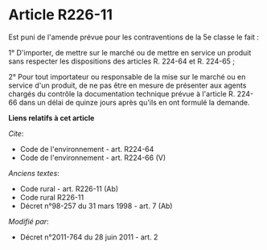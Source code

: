 # Article R226-11

Est puni de l'amende prévue pour les contraventions de la 5e classe le fait : 

1° D'importer, de mettre sur le marché ou de mettre en service un produit sans respecter les dispositions des articles R.
224-64 et R. 224-65 ; 

2° Pour tout importateur ou responsable de la mise sur le marché ou en service d'un produit, de ne pas être en mesure de
présenter aux agents chargés du contrôle la documentation technique prévue à l'article R. 224-66 dans un délai de quinze
jours après qu'ils en ont formulé la demande.

**Liens relatifs à cet article**

_Cite_:

  - Code de l'environnement - art. R224-64
  - Code de l'environnement - art. R224-66 (V)

_Anciens textes_:

  - Code rural - art. R226-11 (Ab)
  - Code rural R226-11
  - Décret n°98-257 du 31 mars 1998 - art. 7 (Ab)

_Modifié par_:

  - Décret n°2011-764 du 28 juin 2011 - art. 2

